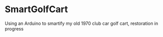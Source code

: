 # SmartGolfCart
Using an Arduino to smartify my old 1970 club car golf cart, restoration in progress
